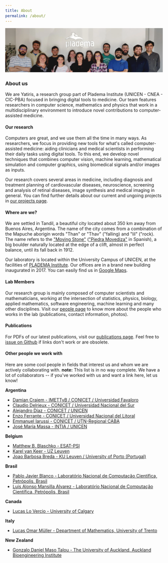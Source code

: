 ```yaml
---
title: About
permalink: /about/
---
```


![The team](/images/people/staff.png)

### About us
We are Yatiris, a research group part of Pladema Institute (UNICEN - CNEA - CIC-PBA) focused in bringing digital tools to medicine. Our team features researchers in computer science, mathematics and physics that work in a multidisciplinary environment to introduce novel contributions to computer-assisted medicine.

#### Our research

Computers are great, and we use them all the time in many ways. As researchers, we focus in providing new tools for what's called computer-assisted medicine: aiding clinicians and medical scientists in performing their daily tasks using digital tools. To this end, we develop novel techniques that combines computer vision, machine learning, mathematical simulation and computer graphics, using biomedical signals and/or images as inputs. 

Our research covers several areas in medicine, including diagnosis and treatment planning of cardiovascular diseases, neuroscience, screening and analysis of retinal diseases, image synthesis and medical imaging in general. You can find further details about our current and ungoing projects in [our projects page](http://yatiris.github.io/our-projects/).

#### Where are we?

We are settled in Tandil, a beautiful city located about 350 km away from Buenos Aires, Argentina. The name of the city comes from a combination of the Mapuche aborigin words "Than" or "Thav" ("falling) and "lil" ("rock). The name refers to the ["Moving Stone"](https://en.wikipedia.org/wiki/Piedra_Movediza) (["Piedra Movediza"](https://es.wikipedia.org/wiki/Piedra_movediza_de_Tandil) in Spanish), a big boulder naturally located at the edge of a clift, almost in perfect balance, until its fall back in 1912. 

Our laboratory is located within the University Campus of UNICEN, at the facilities of [PLADEMA Institute](http://www.pladema.net). Our offices are in a brand new building inaugurated in 2017. You can easily find us in [Google Maps](https://goo.gl/maps/4uDyPWATFNGYrEMSA).


#### Lab Members

Our research group is mainly composed of computer scientists and mathematicians, working at the intersection of statistics, physics, biology, applied mathematics, software engineering, machine learning and many other disciplines. Visit our [people page](http://yatiris.github.io/people/) to know more about the people who works in the lab (publications, contact information, photos).


#### Publications

For PDFs of our latest publications, visit our [publications page](http://yatiris.github.io/publication/). Feel free to [issue on Github](https://github.com/yatiris/yatiris.github.io/issues) if links don't work or are obsolete.


#### Other people we work with

Here are some cool people in fields that interest us and whom we are actively collaborating with. **note:** This list is in no way complete. We have a lot of collaborators -- if you've worked with us and want a link here, let us know!

**Argentina**
- [Damian Craiem - IMETTyB / CONICET / Universidad Favaloro ](https://imettyb.conicet.gov.ar/investigadores/craiem-damian/)
- [Claudio Delrieux - CONICET / Universidad Nacional del Sur](https://www.conicet.gov.ar/new_scp/detalle.php?id=48068&datos_academicos=yes&keywords=)
- [Alejandro Díaz - CONICET / UNICEN](https://scholar.google.com/citations?user=fquPJ3oAAAAJ)
- [Enzo Ferrante - CONICET / Universidad Nacional del Litoral](https://eferrante.github.io/)
- [Emmanuel Iarussi - CONICET / UTN-Regional CABA](http:/emmanueliarussi.github.io/)
- [José María Massa - INTIA / UNICEN](https://www.researchgate.net/profile/Jose_Maria_Massa)

**Belgium**
- [Matthew B. Blaschko - ESAT-PSI](http://homes.esat.kuleuven.be/~mblaschk/)
- [Karel van Keer - UZ Leuven](https://scholar.google.ca/citations?user=BBafcqwAAAAJ&hl=en)
- [Joao Barbosa Breda - KU Leuven / University of Porto (Portugal)](https://scholar.google.ca/citations?user=XamVOEUAAAAJ&hl=en)

**Brasil**
- [Pablo Javier Blanco - Laboratório Nacional de Computação Científica, Petrópolis, Brasil](http://buscatextual.cnpq.br/buscatextual/visualizacv.do?id=K4137186H0)
- [Luis Alonso Mansilla Alvarez - Laboratório Nacional de Computação Científica, Petrópolis, Brasil](https://www.researchgate.net/profile/Alonso_Alvarez)

**Canada**
- [Lucas Lo Vercio - University of Calgary](http://www.pladema.net/llovercio/) 

**Italy**
- [Lucas Omar Müller - Department of Mathematics, University of Trento](www.muller.maths.unitn.it)

**New Zealand**
- [Gonzalo Daniel Maso Talou - The University of Auckland, Auckland Bioengineering Institute](https://unidirectory.auckland.ac.nz/profile/g-masotalou)


